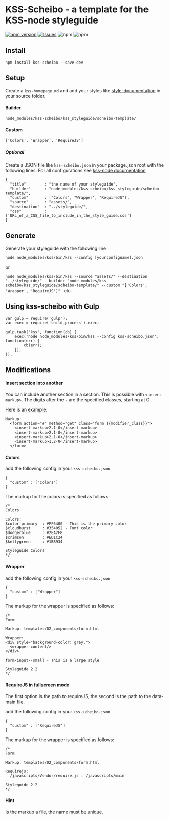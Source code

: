 # KSS-Scheibo - a template for the KSS-node styleguide

[![npm version](https://badge.fury.io/js/kss-scheibo.svg?style=flat)](https://npmjs.org/package/kss-scheibo) 
 [![Issues](https://img.shields.io/github/issues/scheibome/kss-scheibo.svg)]( https://github.com/scheibome/kss-scheibo/issues) ![npm](https://img.shields.io/npm/dt/kss-scheibo.svg) 
![npm](https://img.shields.io/npm/l/kss-scheibo.svg)


## Install

``npm install kss-scheibo --save-dev``

## Setup

Create a ``kss-homepage.md`` and add your styles like [style-documentation](https://github.com/kss-node/kss/blob/spec/SPEC.md#style-documentation) in your source folder.

#### Builder
``node_modules/kss-scheibo/kss_styleguide/scheibo-template/``

#### Custom
``['Colors', 'Wrapper', 'RequireJS']``

##### Optional
Create a JSON file like `kss-scheibo.json` in your package.json root with the following lines.
For all configurations see [kss-node documentation](https://github.com/kss-node/kss-node#using-the-command-line-tool)

```
{
  "title"        : "the name of your styleguide",
  "builder"      : "node_modules/kss-scheibo/kss_styleguide/scheibo-template/",
  "custom"       : ["Colors", "Wrapper", "RequireJS"],
  "source"       : "assets/",
  "destination"  : "../styleguide/",
  "css"          : ['URL_of_a_CSS_file_to_include_in_the_style_guide.css']
}
```

## Generate

Generate your styleguide with the following line:

``node node_modules/kss/bin/kss --config [yourconfigname].json``

or

``node node_modules/kss/bin/kss --source "assets/" --destination "../styleguide/" --builder "node_modules/kss-scheibo/kss_styleguide/scheibo-template/" --custom "['Colors', 'Wrapper', 'RequireJS']" `` etc.

## Using kss-scheibo with Gulp

```
var gulp = require('gulp');
var exec = require('child_process').exec;

gulp.task('kss', function(cb) {
	exec('node node_modules/kss/bin/kss --config kss-scheibo.json', function(err) {
		cb(err);
	});
});
``` 

## Modifications

#### Insert section into another

You can include another section in a section.
This is possible with ``<insert-markup>``.
The digits after the ``-`` are the specified classes, starting at 0

Here is an [example](https://kss-scheibo.scheibitz.com/section-2.html#kssref-2-2):

```
Markup:
  <form action="#" method="get" class="form {{modifier_class}}">
    <insert-markup>2.1-0</insert-markup>
    <insert-markup>2.1-0</insert-markup>
    <insert-markup>2.1-0</insert-markup>
    <insert-markup>1.2-0</insert-markup>
  </form>
```

#### Colors

add the following config in your ``kss-scheibo.json``

```
{
  "custom" : ["Colors"]
}
```

The markup for the colors is specified as follows:

```
/*
Colors

Colors:
$color-primary  : #FF6400 - This is the primary color
$cloudburst     : #354052 - Font color
$dodgerblue     : #2EA2F8
$crimson        : #ED1C24
$kellygreen     : #1BB934

Styleguide Colors
*/
```

#### Wrapper

add the following config in your ``kss-scheibo.json``

```
{
  "custom" : ["Wrapper"]
}
```

The markup for the wrapper is specified as follows:

```
/*
Form

Markup: templates/02_components/form.html

Wrapper:
<div style="background-color: grey;">
  <wrapper-content/>
</div>

form-input--small - This is a large style

Styleguide 2.2
*/
```

#### RequireJS in fullscreen mode

The first option is the path to requireJS, the second is the path to the data-main file.

add the following config in your ``kss-scheibo.json``

```
{
  "custom" : ["RequireJS"]
}
```

The markup for the wrapper is specified as follows:

```
/*
Form

Markup: templates/02_components/form.html

Requirejs:
  /javascripts/Vendor/require.js : /javascripts/main

Styleguide 2.2
*/
```

#### Hint

Is the markup a file, the name must be unique.
